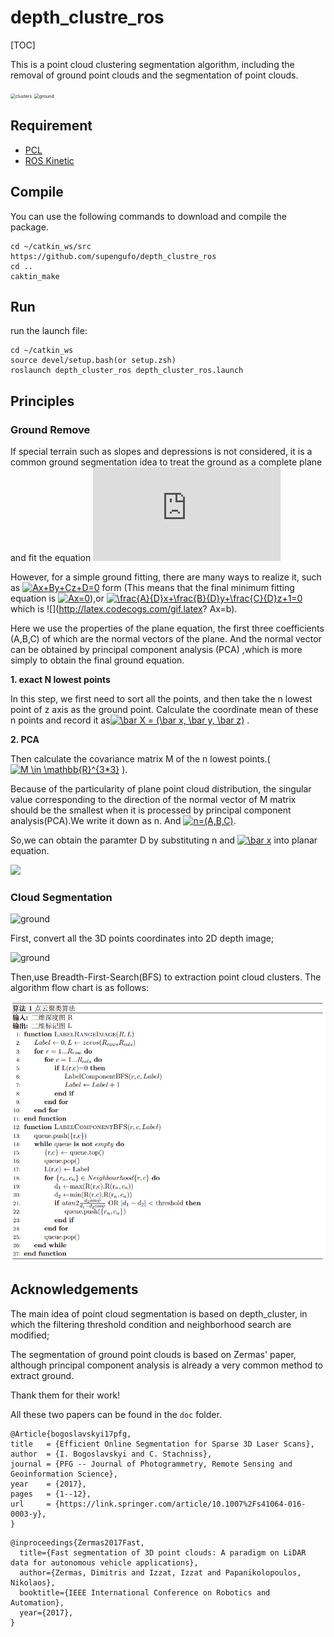 # depth_clustre_ros

[TOC]



This is a point cloud clustering segmentation algorithm, including the removal of ground point clouds and the segmentation of point clouds.



<img src="doc/clusters.gif" alt="clusters" style="zoom:50%;" />

<img src="doc/ground.gif" alt="ground" style="zoom:50%;" />

## Requirement

- [PCL](https://github.com/PointCloudLibrary/pcl)
- [ROS Kinetic](http://wiki.ros.org/kinetic/Installation/Ubuntu)

## Compile

You can use the following commands to download and compile the package.

```
cd ~/catkin_ws/src
https://github.com/supengufo/depth_clustre_ros
cd ..
caktin_make
```

## Run

run the launch file:

```
cd ~/catkin_ws
source devel/setup.bash(or setup.zsh)
roslaunch depth_cluster_ros depth_cluster_ros.launch
```



## Principles

### Ground Remove

If special terrain such as slopes and depressions is not considered, it is a common ground segmentation idea to treat the ground as a complete plane and fit the equation ![](http://latex.codecogs.com/gif.latex?Ax+By+Cz+D=0)

However, for a simple ground fitting, there are many ways to realize it, such as <a href="https://www.codecogs.com/eqnedit.php?latex=Ax&plus;By&plus;Cz&plus;D=0" target="_blank"><img src="https://latex.codecogs.com/gif.latex?Ax&plus;By&plus;Cz&plus;D=0" title="Ax+By+Cz+D=0" /></a> form (This means that the final minimum fitting equation is <a href="https://www.codecogs.com/eqnedit.php?latex=Ax=0" target="_blank"><img src="https://latex.codecogs.com/gif.latex?Ax=0" title="Ax=0" /></a>),or <a href="https://www.codecogs.com/eqnedit.php?latex=\frac{A}{D}x&plus;\frac{B}{D}y&plus;\frac{C}{D}z&plus;1=0" target="_blank"><img src="https://latex.codecogs.com/gif.latex?\frac{A}{D}x&plus;\frac{B}{D}y&plus;\frac{C}{D}z&plus;1=0" title="\frac{A}{D}x+\frac{B}{D}y+\frac{C}{D}z+1=0" /></a> which is ![](http://latex.codecogs.com/gif.latex? Ax=b).

Here we use the properties of the plane equation, the first three coefficients (A,B,C) of which are the normal vectors of the plane. And the normal vector can be obtained by principal component analysis (PCA) ,which is more simply to obtain the final ground equation.

**1. exact N lowest points**

In this step, we first need to sort all the points, and then take the n lowest point of  z axis as the ground point. Calculate the coordinate mean of these n points and record it as<a href="https://www.codecogs.com/eqnedit.php?latex=\bar&space;X&space;=&space;(\bar&space;x,&space;\bar&space;y,&space;\bar&space;z)" target="_blank"><img src="https://latex.codecogs.com/gif.latex?\bar&space;X&space;=&space;(\bar&space;x,&space;\bar&space;y,&space;\bar&space;z)" title="\bar X = (\bar x, \bar y, \bar z)" /></a> .

**2. PCA**

Then calculate the covariance matrix M of the n lowest points.(<a href="https://www.codecogs.com/eqnedit.php?latex=M&space;\in&space;\mathbb{R}^{3*3}" target="_blank"><img src="https://latex.codecogs.com/gif.latex?M&space;\in&space;\mathbb{R}^{3*3}" title="M \in \mathbb{R}^{3*3}" /></a> ).

Because of the particularity of plane point cloud distribution, the singular value corresponding to the direction of the normal vector of M matrix should be the smallest when it is processed by principal component analysis(PCA).We write it down as n. And <a href="https://www.codecogs.com/eqnedit.php?latex=n=(A,B,C)" target="_blank"><img src="https://latex.codecogs.com/gif.latex?n=(A,B,C)" title="n=(A,B,C)" /></a>.

So,we can obtain the paramter D by substituting n and <a href="https://www.codecogs.com/eqnedit.php?latex=\bar&space;x" target="_blank"><img src="https://latex.codecogs.com/gif.latex?\bar&space;x" title="\bar x" /></a> into planar equation.

![](http://39.107.30.202:8080/s/R2rRzKFBpokZDzM/preview)

### Cloud Segmentation

<img src="doc/cluster_3d.gif" alt="ground"  />



First, convert all the 3D points coordinates into 2D depth image;

<img src="doc/depth_image.gif" alt="ground"  />

Then,use Breadth-First-Search(BFS) to extraction point cloud clusters. The algorithm flow chart is as follows:

<img src="doc/cluster_algo.png" alt="ground"  />



## Acknowledgements

The main idea of point cloud segmentation is based on depth_cluster, in which the filtering threshold condition and neighborhood search are modified;

The segmentation of ground point clouds is based on Zermas' paper, although principal component analysis is already a very common method to extract ground.

Thank them for their work! 



All these two papers can be found in the `doc` folder.

```
@Article{bogoslavskyi17pfg,
title   = {Efficient Online Segmentation for Sparse 3D Laser Scans},
author  = {I. Bogoslavskyi and C. Stachniss},
journal = {PFG -- Journal of Photogrammetry, Remote Sensing and Geoinformation Science},
year    = {2017},
pages   = {1--12},
url     = {https://link.springer.com/article/10.1007%2Fs41064-016-0003-y},
}
```

```
@inproceedings{Zermas2017Fast,
  title={Fast segmentation of 3D point clouds: A paradigm on LiDAR data for autonomous vehicle applications},
  author={Zermas, Dimitris and Izzat, Izzat and Papanikolopoulos, Nikolaos},
  booktitle={IEEE International Conference on Robotics and Automation},
  year={2017},
}
```

